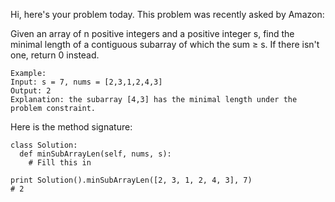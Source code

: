 Hi, here's your problem today. This problem was recently asked by Amazon:

Given an array of n positive integers and a positive integer s, find the minimal length of a contiguous subarray of which the sum ≥ s. If there isn't one, return 0 instead.
```
Example:
Input: s = 7, nums = [2,3,1,2,4,3]
Output: 2
Explanation: the subarray [4,3] has the minimal length under the problem constraint.
```
Here is the method signature:
```
class Solution:
  def minSubArrayLen(self, nums, s):
    # Fill this in

print Solution().minSubArrayLen([2, 3, 1, 2, 4, 3], 7)
# 2
```